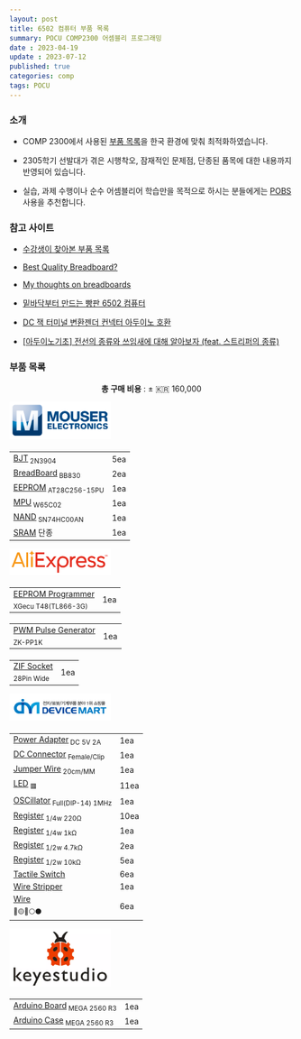 ```yaml
---
layout: post
title: 6502 컴퓨터 부품 목록
summary: POCU COMP2300 어셈블리 프로그래밍
date : 2023-04-19
update : 2023-07-12
published: true
categories: comp
tags: POCU
---
```

### 소개

- COMP 2300에서 사용된 <a href="https://docs.google.com/document/d/1Waq9Z3sIWOCbG5QIWiyR8XYDDLspwvUAZ385g8QdkIg/" target="_blank"> 부품 목록</a>을 한국 환경에 맞춰 최적화하였습니다.

- 2305학기 선발대가 겪은 시행착오, 잠재적인 문제점, 단종된 품목에 대한 내용까지 반영되어 있습니다.

- 실습, 과제 수행이나 순수 어셈블리어 학습만을 목적으로 하시는 분들에게는 <a href="https://github.com/POCU/COMP2300StarterPack/releases">POBS</a> 사용을 추천합니다.

### 참고 사이트

- <a href="https://docs.google.com/document/d/1Waq9Z3sIWOCbG5QIWiyR8XYDDLspwvUAZ385g8QdkIg/edit#heading=h.xddh2wrjigga" target="_blank">수강생이 찾아본 부품 목록</a>

- <a href="https://www.youtube.com/watch?v=XKQJhe9n_ug" target="_blank" >Best Quality Breadboard?</a>

- <a href="https://eater.net/breadboards" target="_blank">My thoughts on breadboards</a>

- <a href="https://www.clien.net/service/board/lecture/17999941" target="_blank">밑바닥부터 만드는 빵판 6502 컴퓨터</a>

- <a href="https://www.youtube.com/watch?v=N79itHVWzLA" target="_blank">DC 잭 터미널 변환젠더 컨넥터 아두이노 호환</a>

- <a href="https://www.youtube.com/watch?v=XnxXaQylu_0" target="_blank">[아두이노기초] 전선의 종류와 쓰임새에 대해 알아보자 (feat. 스트리퍼의 종류)</a>



### 부품 목록

<p align="center"><b>총 구매 비용</b> : ± 🇰🇷 160,000</p>
<!-- 60220 -->
<table class="table mb-5">
    <thead>
    <img src="/assets/6502/mouser.png" class="rounded mx-auto d-block" width=180px>
        <tr class="tr-top">
            <td></td>
            <td></td>
        </tr>
    </thead>
    <tbody>
        <tr>
            <td class="td1"><a href="https://www.mouser.kr/ProductDetail/610-2N3904" target="_blank">BJT</a><sub> 2N3904</sub></td>
            <td class="td2">5ea</td>
        </tr>
        <tr>
            <td class="td1"><a href="https://www.mouser.kr/ProductDetail/854-BB830" target="_blank">BreadBoard</a><sub> BB830</sub></td>
            <td class="td2">2ea</td>
        </tr>
        <tr>
            <td class="td1"><a href="https://www.mouser.kr/ProductDetail/556-AT28C25615PU" target="_blank">EEPROM</a><sub> AT28C256-15PU</sub></td>
            <td class="td2">1ea</td>
        </tr>
        <tr>
            <td class="td1"><a href="https://www.mouser.kr/ProductDetail/955-W65C02S6TPG-14" target="_blank">MPU</a><sub> W65C02</sub></td>
            <td class="td2">1ea</td>
        </tr>
        <tr>
            <td class="td1"><a href="https://www.mouser.kr/ProductDetail/Texas-Instruments/SN74HC00AN?qs=6ZVwTuetbD7YqMbSpl34ug%3D%3D&_gl=1*1k7hxez*_ga*dW5kZWZpbmVk*_ga_15W4STQT4T*dW5kZWZpbmVk*_ga_1KQLCYKRX3*dW5kZWZpbmVk" target="_blank">NAND</a><sub> SN74HC00AN</sub></td>
            <td class="td2">1ea</td>
        </tr>
        <tr>
            <td class="td1">
                <a href="https://www.mouser.kr/ProductDetail/Infineon-Cypress/CY62256LL-70PC?qs=BJlw7L4Cy78lUV63ByggiA%3D%3D" target="_blank">SRAM</a>
                <span class="badge rounded-pill text-bg-danger" data-bs-toggle="tooltip" data-bs-title="CY62256 시리즈 전체가 단종되었습니다. POCU에서 추후 업데이트 예정입니다.">단종</span>
            </td>
            <td class="td2">1ea</td>
        </tr>
    </tbody>
</table>

<table class="table">
    <thead>
    <img src="/assets/6502/AliExpress.png" class="rounded mx-auto d-block" width=180px>
        <tr class="tr-top">
            <td></td>
            <td></td>
        </tr>
    </thead>
    <tbody>
        <tr>
            <td class="td1">
                <a href="https://ko.aliexpress.com/item/1005004492031847.html" target="_blank">EEPROM Programmer</a><br>
                <sub>XGecu T48(TL866-3G)</sub>
            </td>
            <td class="td2">1ea</td>
        </tr>
    </tbody>
</table>
<!-- 61177 -->
<table class="table">
    <thead>
        <tr class="tr-top">
            <td></td>
            <td></td>
        </tr>
    </thead>
    <tbody>
        <tr>
            <td class="td1">
                <a href="https://ko.aliexpress.com/item/4001078386958.html" target="_blank">PWM Pulse Generator</a><br>
                <sub>ZK-PP1K</sub>
            </td>
            <td class="td2">1ea</td>
        </tr>
    </tbody>
</table>

<table class="table">
    <thead>
        <tr class="tr-top">
            <td></td>
            <td></td>
        </tr>
    </thead>
    <tbody>
        <tr>
            <td class="td1">
                <a href="https://ko.aliexpress.com/item/1005002282181026.html" target="_blank">ZIF Socket</a><br>
                <sub>28Pin Wide</sub>
            </td>
            <td class="td2">1ea</td>
        </tr>
    </tbody>
</table>

<!-- 18309 -->
<table class="table mb-5">
    <thead>
    <img src="/assets/6502/devicemart.png" class="rounded mx-auto d-block" width=180px >
        <tr class="tr-top">
            <td></td>
            <td></td>
        </tr>
    </thead>
    <tbody>
        <tr>
            <td class="td1"><a href="https://www.devicemart.co.kr/goods/view?no=1111802" target="_blank">Power Adapter</a><sub> DC 5V 2A</sub></td>
            <td class="td2">1ea</td>
        </tr>
        <tr>
            <td class="td1"><a href="https://www.devicemart.co.kr/goods/view?no=12798088" target="_blank">DC Connector</a><sub> Female/Clip</sub></td>
            <td class="td2">1ea</td>
        </tr>
        <tr>
            <td class="td1"><a href="https://www.devicemart.co.kr/goods/view?no=1321196" target="_blank">Jumper Wire</a><sub> 20cm/MM</sub></td>
            <td class="td2">1ea</td>
        </tr>
        <tr>
            <td class="td1"><a href="https://www.devicemart.co.kr/goods/view?no=33247" target="_blank">LED</a><sub> 🟥</sub></td>
            <td class="td2">11ea</td>
        </tr>
        <tr>
            <td class="td1"><a href="https://www.devicemart.co.kr/goods/view?no=89" target="_blank">OSCillator</a><sub> Full(DIP-14) 1MHz</sub></td>
            <td class="td2">1ea</td>
        </tr>
        <tr>
            <td class="td1"><a href="https://www.devicemart.co.kr/goods/view?no=890" target="_blank">Register</a><sub> 1/4w 220Ω</sub></td>
            <td class="td2">10ea</td>
        </tr>
        <tr>
            <td class="td1"><a href="https://www.devicemart.co.kr/goods/view?no=876" target="_blank">Register</a><sub> 1/4w 1kΩ</sub></td>
            <td class="td2">1ea</td>
        </tr>
        <tr>
            <td class="td1"><a href="https://www.devicemart.co.kr/goods/view?no=983" target="_blank">Register</a><sub> 1/2w 4.7kΩ</sub></td>
            <td class="td2">2ea</td>
        </tr>
        <tr>
            <td class="td1"><a href="https://www.devicemart.co.kr/goods/view?no=975" target="_blank">Register</a><sub> 1/2w 10kΩ</sub></td>
            <td class="td2">5ea</td>
        </tr>
        <tr>
            <td class="td1"><a href="https://www.devicemart.co.kr/goods/view?no=1361702" target="_blank">Tactile Switch</a></td>
            <td class="td2">6ea</td>
        </tr>
        <tr>
            <td class="td1"><a href="https://www.devicemart.co.kr/goods/view?no=12494983" target="_blank">Wire Stripper</a></td>
            <td class="td2">1ea</td>
        </tr>
        <tr>
            <td class="td1">
                <a href="https://www.devicemart.co.kr/goods/search?keyword_log_flag=Y&start_price=0&end_price=10000&search_text=%ED%85%8C%ED%94%84%EB%A1%A0%EC%84%A0+0.6T" target="_blank">Wire</a><br>
                <sub>🔴🟡🔵⚪⚫</sub>        
            </td>
            <td class="td2">6ea</td>
        </tr>
    </tbody>
</table>

<!-- 19.49 -->
<table class="table mb-5">
    <thead>
        <img src="/assets/6502/keyestudio.webp" class="rounded mx-auto d-block" width=180px>
        <tr class="tr-top">
            <td></td>
            <td></td>
        </tr>
    </thead>
    <tbody>
        <tr>
            <td class="td1"><a href="https://www.keyestudio.com/products/1pcs-keyestudio-mega-2560-r3-development-board-1pcs-usb-cablemanual" target="_blank">Arduino Board</a><sub> MEGA 2560 R3</sub></td>
            <td class="td2">1ea</td>
        </tr>
        <tr>
            <td class="td1"><a href="https://www.keyestudio.com/products/hi-q-keyestudio-enclosure-transparent-clear-acrylic-box-compatible-for-arduino-mega-2560-r3-case" target="_blank">Arduino Case</a><sub> MEGA 2560 R3</sub></td>
            <td class="td2">1ea</td>
        </tr>
    </tbody>
</table>
